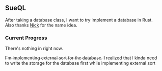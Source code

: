 ## SueQL
After taking a database class, I want to try implement a database in Rust.
Also thanks [Nick](https://github.com/schainic) for the name idea.

### Current Progress
There's nothing in right now.

~~I'm implementing external sort for the database.~~
I realized that I kinda need to write the storage for the database first while implementing external sort

